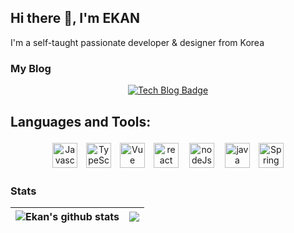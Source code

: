 ## Hi there 👋, I'm EKAN

I'm a self-taught passionate developer & designer from Korea

### My Blog
<div align=center>

[![Tech Blog Badge](http://img.shields.io/badge/blog-black?style=flat-square&logo=Naver&link=https://blog.naver.com/ekankr2)](https://blog.naver.com/ekankr2)

</div>


##  Languages and Tools:
<p align="center">
<img src="https://cdn.worldvectorlogo.com/logos/logo-javascript.svg" alt="Javascript" height="40" style="vertical-align:top; margin:4px 5px">
<img src="https://cdn.worldvectorlogo.com/logos/typescript.svg" alt="TypeScript" height="40" style="vertical-align:top; margin:4px 5px"/>
<img src="https://cdn.worldvectorlogo.com/logos/vue-js-1.svg" alt="Vue" height="40" style="vertical-align:top; margin:4px 5px"/>
<img src="https://cdn.worldvectorlogo.com/logos/react-2.svg" alt="react" height="40" style="vertical-align:top; margin:4px 5px"/>
<img src="https://cdn.worldvectorlogo.com/logos/nodejs-1.svg" alt="nodeJs" height="40" style="vertical-align:top; margin:4px 8px"/>
<img src="https://cdn.worldvectorlogo.com/logos/java.svg" alt="java" height="40" style="vertical-align:top; margin:4px 5px"/>
<img src="https://cdn.worldvectorlogo.com/logos/spring-3.svg" alt="Spring" height="40" style="vertical-align:top; margin:4px 5px"/>
</p>

### Stats

| <img align="center" src="https://github-readme-stats.vercel.app/api?username=ekankr2&show_icons=true&include_all_commits=true&theme=buefy&hide_border=true" alt="Ekan's github stats" /> | <img align="center" src="https://github-readme-stats.vercel.app/api/top-langs/?username=ekankr2&layout=compact&theme=buefy&hide_border=true" /> |
| ------------- | ------------- |


